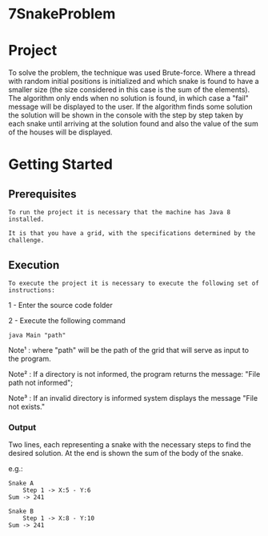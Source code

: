 # 7SnakeProblem

Project
======

To solve the problem, the technique was used Brute-force. Where a thread with random initial positions is initialized and which snake is found to have a smaller size (the size considered in this case is the sum of the elements). The algorithm only ends when no solution is found, in which case a "fail" message will be displayed to the user. If the algorithm finds some solution the solution will be shown in the console with the step by step taken by each snake until arriving at the solution found and also the value of the sum of the houses will be displayed.

Getting Started
======

Prerequisites
------
	To run the project it is necessary that the machine has Java 8 installed.

	It is that you have a grid, with the specifications determined by the challenge.

Execution
------
	To execute the project it is necessary to execute the following set of instructions:

1 - Enter the source code folder

2 - Execute the following command
    
    java Main "path"

Note¹ : where "path" will be the path of the grid that will serve as input to the program.

Note² : If a directory is not informed, the program returns the message: "File path not informed";

Note³ : If an invalid directory is informed system displays the message "File not exists."

### Output
Two lines, each representing a snake with the necessary steps to find the desired solution. 
At the end is shown the sum of the body of the snake.

e.g.:
```
Snake A
	Step 1 -> X:5 - Y:6
Sum -> 241

Snake B
	Step 1 -> X:8 - Y:10
Sum -> 241
```